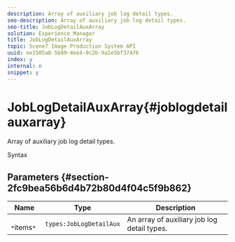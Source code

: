 ```yaml
---
description: Array of auxiliary job log detail types.
seo-description: Array of auxiliary job log detail types.
seo-title: JobLogDetailAuxArray
solution: Experience Manager
title: JobLogDetailAuxArray
topic: Scene7 Image Production System API
uuid: ee1505a8-5b89-4ee4-9c2b-9a1e5bf37476
index: y
internal: n
snippet: y
---
```


# JobLogDetailAuxArray{#joblogdetailauxarray}

Array of auxiliary job log detail types.

 Syntax 

## Parameters {#section-2fc9bea56b6d4b72b80d4f04c5f9b862}

|  Name  | Type  | Description  |
|---|---|---|
|  ` *`items`*`  | `types:JobLogDetailAux`  | An array of auxiliary job log detail types.  |

